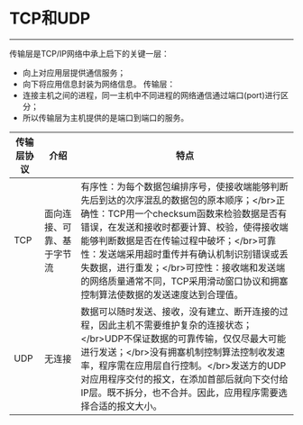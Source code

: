 # TCP和UDP

---

传输层是TCP/IP网络中承上启下的关键一层：

* 向上对应用层提供通信服务；
* 向下将应用信息封装为网络信息。
  传输层：
* 连接主机之间的进程，同一主机中不同进程的网络通信通过端口\(port\)进行区分；
* 所以传输层为主机提供的是端口到端口的服务。



| 传输层协议 | 介绍 | 特点 |
| --- | --- | --- |
| TCP | 面向连接、可靠、基于字节流 | 有序性：为每个数据包编排序号，使接收端能够判断先后到达的次序混乱的数据包的原本顺序；&lt;/br&gt;正确性：TCP用一个checksum函数来检验数据是否有错误，在发送和接收时都要计算、校验，使得接收端能够判断数据是否在传输过程中破坏；&lt;/br&gt;可靠性：发送端采用超时重传并有确认机制识别错误或丢失数据，进行重发；&lt;/br&gt;可控性：接收端和发送端的网络质量通常不同，TCP采用滑动窗口协议和拥塞控制算法使数据的发送速度达到合理值。 |
| UDP | 无连接 | 数据可以随时发送、接收，没有建立、断开连接的过程，因此主机不需要维护复杂的连接状态；&lt;/br&gt;UDP不保证数据的可靠传输，仅仅尽最大可能进行发送；&lt;/br&gt;没有拥塞机制控制算法控制收发速率，程序需在应用层自行控制。&lt;/br&gt;发送方的UDP对应用程序交付的报文，在添加首部后就向下交付给IP层。既不拆分，也不合并。因此，应用程序需要选择合适的报文大小。 |




